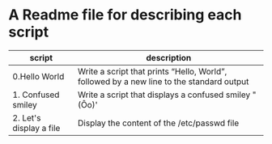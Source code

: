 # A Readme file for describing each script
| script | description |
| --- | --- |
| 0.Hello World | Write a script that prints “Hello, World”, followed by a new line to the standard output |
| 1. Confused smiley | Write a script that displays a confused smiley "(Ôo)' |
| 2. Let's display a file | Display the content of the /etc/passwd file |


